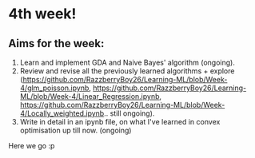 # 4th week!
## Aims for the week:
1. Learn and implement GDA and Naive Bayes' algorithm (ongoing).
2. Review and revise all the previously learned algorithms + explore (https://github.com/RazzberryBoy26/Learning-ML/blob/Week-4/glm_poisson.ipynb, https://github.com/RazzberryBoy26/Learning-ML/blob/Week-4/Linear_Regression.ipynb, https://github.com/RazzberryBoy26/Learning-ML/blob/Week-4/Locally_weighted.ipynb.. still ongoing).
3. Write in detail in an ipynb file, on what I've learned in convex optimisation up till now. (ongoing)

Here we go :p
